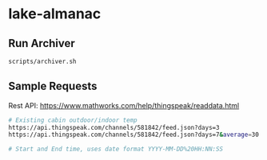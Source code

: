 # lake-almanac

## Run Archiver
```bash
scripts/archiver.sh
```
## Sample Requests

Rest API: https://www.mathworks.com/help/thingspeak/readdata.html

```bash
# Existing cabin outdoor/indoor temp
https://api.thingspeak.com/channels/581842/feed.json?days=3
https://api.thingspeak.com/channels/581842/feed.json?days=7&average=30

# Start and End time, uses date format YYYY-MM-DD%20HH:NN:SS

```
